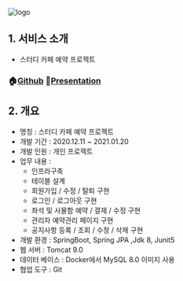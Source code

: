 ![logo](https://user-images.githubusercontent.com/54904892/138931439-5bb153cf-3ea6-4da2-b3b5-88a38b458ba4.png)
<br>

## 1. 서비스 소개
+ 스터디 카페 예약 프로젝트
### 🏠[Github](https://github.com/MYCHCH515/Study_project) 🎤[Presentation](https://github.com/MYCHCH515/mychch515/files/7420630/ppt.pdf)

## 2. 개요
+ 명칭 : 스터디 카페 예약 프로젝트
+ 개발 기간 : 2020.12.11 ~ 2021.01.20
+ 개발 인원 : 개인 프로젝트
+ 업무 내용 :
  + 인프라구축
  + 테이블 설계
  + 회원가입 / 수정 / 탈퇴 구현
  + 로그인 / 로그아웃 구현
  + 좌석 및 사물함 예약 / 결제 / 수정 구현
  + 관리자 예약관리 페이지 구현
  + 공지사항 등록 / 조회 / 수정 / 삭제 구현
+ 개발 환경 : SpringBoot, Spring JPA ,Jdk 8, Junit5
+ 웹 서버 : Tomcat 9.0
+ 데이터 베이스 : Docker에서 MySQL 8.0 이미지 사용
+ 협업 도구 : Git

<!--
## 3. 사용 예제

스크린 샷과 코드 예제를 통해 사용 방법을 자세히 설명합니다.

_더 많은 예제와 사용법은 [Wiki][wiki]를 참고하세요._
-->
